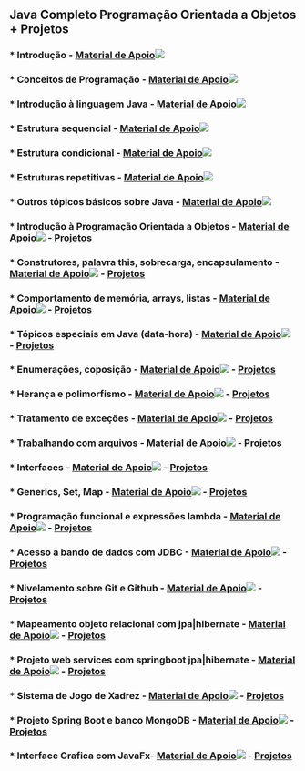 ## Java Completo Programação Orientada a Objetos + Projetos

### * Introdução - [Material de Apoio](https://github.com/DeveloperMobile/java_completo/tree/main/Material%20de%20Apoio/01%20-%20Introdu%C3%A7%C3%A3o)![](/home/tiago/Imagens/livros.png)

### * Conceitos de Programação - [Material de Apoio](https://github.com/DeveloperMobile/java_completo/tree/main/Material%20de%20Apoio/02%20-%20Conceitos%20de%20Programa%C3%A7%C3%A3o)![](/home/tiago/Imagens/livros.png)

### * Introdução à linguagem Java - [Material de Apoio](https://github.com/DeveloperMobile/java_completo/tree/main/Material%20de%20Apoio/03%20-%20Introdu%C3%A7%C3%A3o%20a%20Linguagem%20Java)![](/home/tiago/Imagens/livros.png)

### * Estrutura sequencial - [Material de Apoio](https://github.com/DeveloperMobile/java_completo/tree/main/Material%20de%20Apoio/04%20-%20Estrutura%20Sequencial)![](/home/tiago/Imagens/livros.png) 

### * Estrutura condicional - [Material de Apoio](https://github.com/DeveloperMobile/java_completo/tree/main/Material%20de%20Apoio/05%20-%20Estrutura%20Condicional)![](/home/tiago/Imagens/livros.png)

### * Estruturas repetitivas - [Material de Apoio](https://github.com/DeveloperMobile/java_completo/tree/main/Material%20de%20Apoio/06%20-%20Estruturas%20Repetitivas)![](/home/tiago/Imagens/livros.png)

### * Outros tópicos básicos sobre Java - [Material de Apoio](https://github.com/DeveloperMobile/java_completo/tree/main/Material%20de%20Apoio/07%20-%20Outros%20t%C3%B3picos%20basicos%20sobre%20Java)![](/home/tiago/Imagens/livros.png)

### * Introdução à Programação Orientada a Objetos - [Material de Apoio](https://github.com/DeveloperMobile/java_completo/tree/main/Material%20de%20Apoio/08%20-%20Introdu%C3%A7%C3%A3o%20a%20POO)![](/home/tiago/Imagens/livros.png) - [Projetos](https://github.com/DeveloperMobile/java_completo/tree/main/Projetos/08%20-%20Introdu%C3%A7%C3%A3o%20a%20POO)

### * Construtores, palavra this, sobrecarga, encapsulamento - [Material de Apoio](https://github.com/DeveloperMobile/java_completo/tree/main/Material%20de%20Apoio/09%20-%20Construtores)![](/home/tiago/Imagens/livros.png) - [Projetos](https://github.com/DeveloperMobile/java_completo/tree/main/Projetos/09%20-%20Construtores)

### * Comportamento de memória, arrays, listas - [Material de Apoio](https://github.com/DeveloperMobile/java_completo/tree/main/Material%20de%20Apoio/10%20-%20Comportamento%20de%20memoria)![](/home/tiago/Imagens/livros.png) - [Projetos](https://github.com/DeveloperMobile/java_completo/tree/main/Projetos/10%20-%20Comportamento%20de%20memoria)

### * Tópicos especiais em Java (data-hora) - [Material de Apoio](https://github.com/DeveloperMobile/java_completo/tree/main/Material%20de%20Apoio/11%20-%20Topicos%20especiais%20(data-hora))![](/home/tiago/Imagens/livros.png) - [Projetos](https://github.com/DeveloperMobile/java_completo/tree/main/Projetos/11%20-%20Topicos%20especiais)

### * Enumerações, coposição - [Material de Apoio](https://github.com/DeveloperMobile/java_completo/tree/main/Material%20de%20Apoio/12%20-%20Enumeracoes%20composicao)![](/home/tiago/Imagens/livros.png) - [Projetos](https://github.com/DeveloperMobile/java_completo/tree/main/Projetos/12%20-%20Enumeracoes)

### * Herança e polimorfismo - [Material de Apoio](https://github.com/DeveloperMobile/java_completo/tree/main/Material%20de%20Apoio/13%20-%20Heranca%20polimorfismo)![](/home/tiago/Imagens/livros.png) - [Projetos](https://github.com/DeveloperMobile/java_completo/tree/main/Projetos/13%20-%20%20Heranca)

### * Tratamento de exceções - [Material de Apoio](https://github.com/DeveloperMobile/java_completo/tree/main/Material%20de%20Apoio/14%20-%20Tratamento%20de%20excecoes)![](/home/tiago/Imagens/livros.png) - [Projetos](https://github.com/DeveloperMobile/java_completo/tree/main/Projetos/14%20-%20Excecoes)

### * Trabalhando com arquivos - [Material de Apoio](https://github.com/DeveloperMobile/java_completo/tree/main/Material%20de%20Apoio/15%20-%20Trabalhando%20com%20arquivos)![](/home/tiago/Imagens/livros.png) - [Projetos](https://github.com/DeveloperMobile/java_completo/tree/main/Projetos/15%20-%20Arquivos)

### * Interfaces - [Material de Apoio](https://github.com/DeveloperMobile/java_completo/tree/main/Material%20de%20Apoio/16%20-%20Interfaces)![](/home/tiago/Imagens/livros.png) - [Projetos](https://github.com/DeveloperMobile/java_completo/tree/main/Projetos/16%20-%20Interfaces)

### * Generics, Set, Map - [Material de Apoio](https://github.com/DeveloperMobile/java_completo/tree/main/Material%20de%20Apoio/17%20-%20Generics)![](/home/tiago/Imagens/livros.png) - [Projetos](https://github.com/DeveloperMobile/java_completo/tree/main/Projetos/17%20-%20Generics/generics)

### * Programação funcional e expressões lambda - [Material de Apoio](https://github.com/DeveloperMobile/java_completo/tree/main/Material%20de%20Apoio/18%20-%20Progama%C3%A7%C3%A3o%20funcional%20e%20express%C3%B5es%20lamda)![](/home/tiago/Imagens/livros.png) - [Projetos](https://github.com/DeveloperMobile/java_completo/tree/main/Projetos/18%20-%20Programacao%20Funcional/lambdas)

### * Acesso a bando de dados com JDBC - [Material de Apoio](https://github.com/DeveloperMobile/java_completo/tree/main/Material%20de%20Apoio/19%20-%20Acesso%20a%20banco%20de%20dados%20com%20JDBC)![](/home/tiago/Imagens/livros.png) - [Projetos](https://github.com/DeveloperMobile/java_completo/tree/main/Projetos/19%20-%20Aesso%20a%20bando%20de%20dados%20com%20JDBC)

### * Nivelamento sobre Git e Github - [Material de Apoio](https://github.com/DeveloperMobile/java_completo/tree/main/Material%20de%20Apoio/20%20-%20Git%20e%20Github)![](/home/tiago/Imagens/livros.png) - [Projetos](https://github.com/DeveloperMobile/aulagithub)

### * Mapeamento objeto relacional com jpa|hibernate - [Material de Apoio](https://github.com/DeveloperMobile/java_completo/tree/main/Material%20de%20Apoio/21%20-%20Mapeamento%20objeto%20relacional%20com%20JPA%7CHibernate)![](/home/tiago/Imagens/livros.png) - [Projetos](https://github.com/DeveloperMobile/java_completo/tree/main/Projetos/21%20-%20Mapeamento%20objeto%20relacional%20com%20jpa%7Chibernate)

### * Projeto web services com springboot jpa|hibernate - [Material de Apoio](https://github.com/DeveloperMobile/java_completo/tree/main/Material%20de%20Apoio/22%20-%20Projeto%20web%20services%20com%20springboot%20jpa%7Chibernate)![](/home/tiago/Imagens/livros.png) - [Projetos](https://github.com/DeveloperMobile/java_completo/tree/main/Projetos/22%20-%20Projeto%20web%20services%20com%20springboot%20jpa%7Chibernate/course)

### * Sistema de Jogo de Xadrez - [Material de Apoio](https://github.com/DeveloperMobile/java_completo/tree/main/Material%20de%20Apoio/23%20-%20Sistema%20de%20Jogo%20de%20Xadrez)![](/home/tiago/Imagens/livros.png) - [Projetos](https://github.com/DeveloperMobile/java_completo/tree/main/Projetos/23%20-%20Sistema%20de%20Jogo%20de%20Xadrez/chess-system)

### * Projeto Spring Boot e banco MongoDB - [Material de Apoio](https://github.com/DeveloperMobile/java_completo/tree/main/Material%20de%20Apoio/24%20-%20Projeto%20Spring%20Boot%20e%20banco%20MongoDB)![](/home/tiago/Imagens/livros.png) - [Projetos](https://github.com/DeveloperMobile/java_completo/tree/main/Projetos/24%20-%20Projeto%20Spring%20Boot%20e%20banco%20MongoDB/workshopmongo)

### * Interface Grafica com JavaFx- [Material de Apoio](https://github.com/DeveloperMobile/java_completo/tree/main/Material%20de%20Apoio/25%20-%20Interface%20Grafica%20com%20JavaFx)![](/home/tiago/Imagens/livros.png) - [Projetos](https://github.com/DeveloperMobile/java_completo/tree/main/Projetos/25%20-%20Interface%20Grafica%20com%20JavaFx)
